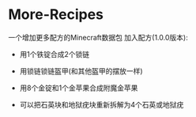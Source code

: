 # More-Recipes
一个增加更多配方的Minecraft数据包
加入配方(1.0.0版本):
- 用1个铁锭合成2个锁链
- 用锁链锁链盔甲(和其他盔甲的摆放一样)

- 用8个金锭和1个金苹果合成附魔金苹果
- 可以把石英块和地狱疣块重新拆解为4个石英或地狱疣
